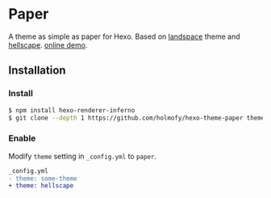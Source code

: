 # Paper

A theme as simple as paper for Hexo. Based on [landspace](https://github.com/hexojs/hexo-theme-landscape) theme and [hellscape](https://github.com/ppoffice/hexo-theme-hellscape). [online demo](blog.hufeifei.cn).

## Installation

### Install

``` bash
$ npm install hexo-renderer-inferno
$ git clone --depth 1 https://github.com/holmofy/hexo-theme-paper themes/paper
```

### Enable

Modify `theme` setting in `_config.yml` to `paper`.

``` diff
_config.yml
- theme: some-theme
+ theme: hellscape
```
